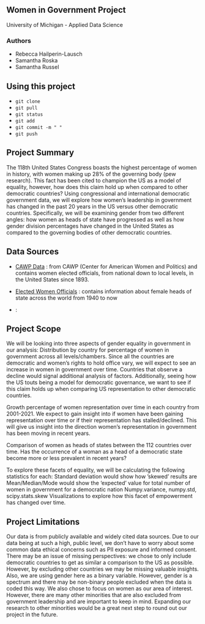 ## Women in Government Project
University of Michigan - Applied Data Science

### Authors

- Rebecca Hailperin-Lausch
- Samantha Roska
- Samantha Russel

## Using this project

 - `git clone `
 - `git pull`
 - `git status`
 - `git add`
 - `git commit -m " "`
 - `git push`

## Project Summary 

The 118th United States Congress boasts the highest percentage of women in history, with women making up 28% of the governing body (pew research). This fact has been cited to champion the US as a model of equality, however, how does this claim hold up when compared to other democratic countries? Using congressional and international democratic government data, we will explore how women’s leadership in government has changed in the past 20 years in the US versus other democratic countries. Specifically, we will be examining gender from two different angles: how women as heads of state have progressed as well as how gender division percentages have changed in the United States as compared to the governing bodies of other democratic countries.  

## Data Sources

- [CAWP Data](https://cawpdata.rutgers.edu/women-elected-officials/position) :  from CAWP (Center for American Women and Politics) and contains women elected officials, from national down to local levels, in the United States since 1893.

- [Elected Women Officials](https://en.wikipedia.org/wiki/List_of_elected_and_appointed_female_heads_of_state_and_government) : contains information about female heads of state across the world from 1940 to now

- []():

## Project Scope

We will be looking into three aspects of gender equality in government in our analysis:
Distribution by country for percentage of women in government across all levels/chambers. Since all the countries are democratic and women’s rights to hold office vary, we will expect to see an increase in women in government over time. Countries that observe a decline would signal additional analysis of factors. Additionally, seeing how the US touts being a model for democratic governance, we want to see if this claim holds up when comparing US representation to other democratic countries.

Growth percentage of women representation over time in each country from 2001-2021. We expect to gain insight into if women have been gaining representation over time or if their representation has stalled/declined. This will give us insight into the direction women’s representation in government has been moving in recent years.

Comparison of women as heads of states between the 112 countries over time. Has the occurrence of a woman as a head of a democratic state become more or less prevalent in recent years? 


To explore these facets of equality, we will be calculating the following statistics for each:
Standard deviation would show how ’skewed’ results are
Mean/Median/Mode would show the ‘expected’ value for total number of women in government for a democratic nation
Numpy.variance, numpy.std, scipy.stats.skew
Visualizations to explore how this facet of empowerment has changed over time.


## Project Limitations

Our data is from publicly available and widely cited data sources. Due to our data being at such a high, public level, we don’t have to worry about some common data ethical concerns such as PII exposure and informed consent. There may be an issue of missing perspectives: we chose to only include democratic countries to get as similar a comparison to the US as possible. However, by excluding other countries we may be missing valuable insights. Also, we are using gender here as a binary variable. However, gender is a spectrum and there may be non-binary people excluded when the data is coded this way. We also chose to focus on women as our area of interest. However, there are many other minorities that are also excluded from government leadership and are important to keep in mind. Expanding our research to other minorities would be a great next step to round out our project in the future.
